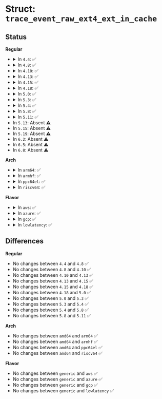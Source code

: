 # Struct: <code>trace_event_raw_ext4_ext_in_cache</code>

## Status
<b>Regular</b>
<ul>
<li>
<details>
<summary>In <code>4.4</code>: ✅</summary>

```c
struct trace_event_raw_ext4_ext_in_cache {
    struct trace_entry ent;
    dev_t dev;
    ino_t ino;
    ext4_lblk_t lblk;
    int ret;
    char __data[0];
};
```
</details>
</li>
<li>
<details>
<summary>In <code>4.8</code>: ✅</summary>

```c
struct trace_event_raw_ext4_ext_in_cache {
    struct trace_entry ent;
    dev_t dev;
    ino_t ino;
    ext4_lblk_t lblk;
    int ret;
    char __data[0];
};
```
</details>
</li>
<li>
<details>
<summary>In <code>4.10</code>: ✅</summary>

```c
struct trace_event_raw_ext4_ext_in_cache {
    struct trace_entry ent;
    dev_t dev;
    ino_t ino;
    ext4_lblk_t lblk;
    int ret;
    char __data[0];
};
```
</details>
</li>
<li>
<details>
<summary>In <code>4.13</code>: ✅</summary>

```c
struct trace_event_raw_ext4_ext_in_cache {
    struct trace_entry ent;
    dev_t dev;
    ino_t ino;
    ext4_lblk_t lblk;
    int ret;
    char __data[0];
};
```
</details>
</li>
<li>
<details>
<summary>In <code>4.15</code>: ✅</summary>

```c
struct trace_event_raw_ext4_ext_in_cache {
    struct trace_entry ent;
    dev_t dev;
    ino_t ino;
    ext4_lblk_t lblk;
    int ret;
    char __data[0];
};
```
</details>
</li>
<li>
<details>
<summary>In <code>4.18</code>: ✅</summary>

```c
struct trace_event_raw_ext4_ext_in_cache {
    struct trace_entry ent;
    dev_t dev;
    ino_t ino;
    ext4_lblk_t lblk;
    int ret;
    char __data[0];
};
```
</details>
</li>
<li>
<details>
<summary>In <code>5.0</code>: ✅</summary>

```c
struct trace_event_raw_ext4_ext_in_cache {
    struct trace_entry ent;
    dev_t dev;
    ino_t ino;
    ext4_lblk_t lblk;
    int ret;
    char __data[0];
};
```
</details>
</li>
<li>
<details>
<summary>In <code>5.3</code>: ✅</summary>

```c
struct trace_event_raw_ext4_ext_in_cache {
    struct trace_entry ent;
    dev_t dev;
    ino_t ino;
    ext4_lblk_t lblk;
    int ret;
    char __data[0];
};
```
</details>
</li>
<li>
<details>
<summary>In <code>5.4</code>: ✅</summary>

```c
struct trace_event_raw_ext4_ext_in_cache {
    struct trace_entry ent;
    dev_t dev;
    ino_t ino;
    ext4_lblk_t lblk;
    int ret;
    char __data[0];
};
```
</details>
</li>
<li>
<details>
<summary>In <code>5.8</code>: ✅</summary>

```c
struct trace_event_raw_ext4_ext_in_cache {
    struct trace_entry ent;
    dev_t dev;
    ino_t ino;
    ext4_lblk_t lblk;
    int ret;
    char __data[0];
};
```
</details>
</li>
<li>
<details>
<summary>In <code>5.11</code>: ✅</summary>

```c
struct trace_event_raw_ext4_ext_in_cache {
    struct trace_entry ent;
    dev_t dev;
    ino_t ino;
    ext4_lblk_t lblk;
    int ret;
    char __data[0];
};
```
</details>
</li>
<li>
In <code>5.13</code>: Absent ⚠️
</li>
<li>
In <code>5.15</code>: Absent ⚠️
</li>
<li>
In <code>5.19</code>: Absent ⚠️
</li>
<li>
In <code>6.2</code>: Absent ⚠️
</li>
<li>
In <code>6.5</code>: Absent ⚠️
</li>
<li>
In <code>6.8</code>: Absent ⚠️
</li>
</ul>
<b>Arch</b>
<ul>
<li>
<details>
<summary>In <code>arm64</code>: ✅</summary>

```c
struct trace_event_raw_ext4_ext_in_cache {
    struct trace_entry ent;
    dev_t dev;
    ino_t ino;
    ext4_lblk_t lblk;
    int ret;
    char __data[0];
};
```
</details>
</li>
<li>
<details>
<summary>In <code>armhf</code>: ✅</summary>

```c
struct trace_event_raw_ext4_ext_in_cache {
    struct trace_entry ent;
    dev_t dev;
    ino_t ino;
    ext4_lblk_t lblk;
    int ret;
    char __data[0];
};
```
</details>
</li>
<li>
<details>
<summary>In <code>ppc64el</code>: ✅</summary>

```c
struct trace_event_raw_ext4_ext_in_cache {
    struct trace_entry ent;
    dev_t dev;
    ino_t ino;
    ext4_lblk_t lblk;
    int ret;
    char __data[0];
};
```
</details>
</li>
<li>
<details>
<summary>In <code>riscv64</code>: ✅</summary>

```c
struct trace_event_raw_ext4_ext_in_cache {
    struct trace_entry ent;
    dev_t dev;
    ino_t ino;
    ext4_lblk_t lblk;
    int ret;
    char __data[0];
};
```
</details>
</li>
</ul>
<b>Flavor</b>
<ul>
<li>
<details>
<summary>In <code>aws</code>: ✅</summary>

```c
struct trace_event_raw_ext4_ext_in_cache {
    struct trace_entry ent;
    dev_t dev;
    ino_t ino;
    ext4_lblk_t lblk;
    int ret;
    char __data[0];
};
```
</details>
</li>
<li>
<details>
<summary>In <code>azure</code>: ✅</summary>

```c
struct trace_event_raw_ext4_ext_in_cache {
    struct trace_entry ent;
    dev_t dev;
    ino_t ino;
    ext4_lblk_t lblk;
    int ret;
    char __data[0];
};
```
</details>
</li>
<li>
<details>
<summary>In <code>gcp</code>: ✅</summary>

```c
struct trace_event_raw_ext4_ext_in_cache {
    struct trace_entry ent;
    dev_t dev;
    ino_t ino;
    ext4_lblk_t lblk;
    int ret;
    char __data[0];
};
```
</details>
</li>
<li>
<details>
<summary>In <code>lowlatency</code>: ✅</summary>

```c
struct trace_event_raw_ext4_ext_in_cache {
    struct trace_entry ent;
    dev_t dev;
    ino_t ino;
    ext4_lblk_t lblk;
    int ret;
    char __data[0];
};
```
</details>
</li>
</ul>

## Differences
<b>Regular</b>
<ul>
<li>
No changes between <code>4.4</code> and <code>4.8</code> ✅
</li>
<li>
No changes between <code>4.8</code> and <code>4.10</code> ✅
</li>
<li>
No changes between <code>4.10</code> and <code>4.13</code> ✅
</li>
<li>
No changes between <code>4.13</code> and <code>4.15</code> ✅
</li>
<li>
No changes between <code>4.15</code> and <code>4.18</code> ✅
</li>
<li>
No changes between <code>4.18</code> and <code>5.0</code> ✅
</li>
<li>
No changes between <code>5.0</code> and <code>5.3</code> ✅
</li>
<li>
No changes between <code>5.3</code> and <code>5.4</code> ✅
</li>
<li>
No changes between <code>5.4</code> and <code>5.8</code> ✅
</li>
<li>
No changes between <code>5.8</code> and <code>5.11</code> ✅
</li>
</ul>
<b>Arch</b>
<ul>
<li>
No changes between <code>amd64</code> and <code>arm64</code> ✅
</li>
<li>
No changes between <code>amd64</code> and <code>armhf</code> ✅
</li>
<li>
No changes between <code>amd64</code> and <code>ppc64el</code> ✅
</li>
<li>
No changes between <code>amd64</code> and <code>riscv64</code> ✅
</li>
</ul>
<b>Flavor</b>
<ul>
<li>
No changes between <code>generic</code> and <code>aws</code> ✅
</li>
<li>
No changes between <code>generic</code> and <code>azure</code> ✅
</li>
<li>
No changes between <code>generic</code> and <code>gcp</code> ✅
</li>
<li>
No changes between <code>generic</code> and <code>lowlatency</code> ✅
</li>
</ul>
